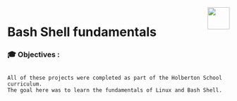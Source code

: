 <img  height="50px" align="right" src="https://www.thetechedvocate.org/wp-content/uploads/2023/05/bash-660x400@2x.png">

# Bash Shell fundamentals

### 🎓 Objectives :
```

All of these projects were completed as part of the Holberton School curriculum.
The goal here was to learn the fundamentals of Linux and Bash Shell.

```
